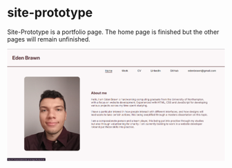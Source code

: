 # site-prototype
Site-Prototype is a portfolio page. The home page is finished but the other pages will remain unfinished.

![Image of sire-prototype home page](<Screenshot 2024-10-14 175013.png>)